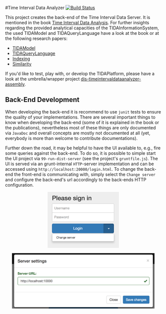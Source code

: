 #Time Interval Data Analyzer
[![Build Status](https://travis-ci.org/pmeisen/dis-timeintervaldataanalyzer.svg?branch=master)](https://travis-ci.org/pmeisen/dis-timeintervaldataanalyzer)

This project creates the back-end of the Time Interval Data Server. It is mentioned in the book [Time Interval Data Analysis](https://www.amazon.com/Analyzing-Time-Interval-Data-Introducing/dp/3658157275).
For further insights regarding the provided analytical capacities of the TIDAInformationSystem, the used TIDAModel and TIDAQueryLanguage have a look at the book or at the following research papers:

- [TIDAModel](https://www.researchgate.net/publication/266733554_Modeling_and_Processing_of_Time_Interval_Data_for_Data-Driven_Decision_Support)
- [TIDAQueryLanguage](https://www.researchgate.net/publication/275828232_TIDAQL_A_Query_Language_enabling_On-line_Analytical_Processing_of_Time_Interval_Data)
- [Indexing](https://www.researchgate.net/publication/274897254_Bitmap-Based_On-Line_Analytical_Processing_of_Time_Interval_Data)
- [Similarity](https://www.researchgate.net/publication/283712168_Similarity_Search_of_Bounded_TIDASETs_within_Large_Time_Interval_Databases)

If you'd like to test, play with, or develop the TIDAPlatform, please have a look at the umbrella/wrapper project [dis-timeintervaldataanalyzer-assembly](https://github.com/pmeisen/dis-timeintervaldataanalyzer-assembly).
 
## Back-End Development

When developing the back-end it is recommend to use `junit` tests to ensure the quality of your implementations. There are several important things to know
when developing the back-end (some of it is explained in the book or the publications), nevertheless most of these things are only documented via `JavaDoc` and 
overall concepts are mostly not documented at all (yet, everybody is more than welcome to contribute documentations).

Further down the road, it may be helpful to have the UI available to, e.g., fire some queries against the back-end. To do so, it is possible to simple start the
UI project via `99-run-dist-server` (see the project's `gruntfile.js`). The UI is served via an grunt-internal `HTTP`-server implementation and can be accessed using
`http://localhost:20000/login.html`. To change the back-end the front-end is communicating with, simply select the `Change server` and configure the back-end's url
accordingly to the back-ends HTTP configuration.

<p align="center">
  <img src="https://raw.githubusercontent.com/pmeisen/dis-timeintervaldataanalyzer/master/docs/tida-change-server.png" alt="Change Server" width="230">
</p>

<p align="center">
  <img src="https://raw.githubusercontent.com/pmeisen/dis-timeintervaldataanalyzer/master/docs/tida-server-settings.png" alt="Server Settings" width="460">
</p>